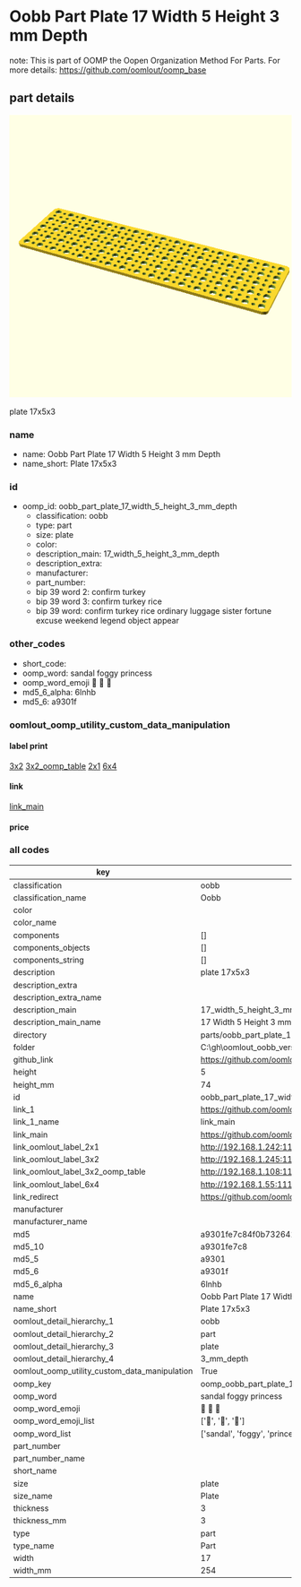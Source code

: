 # Oobb Part Plate 17 Width 5 Height 3 mm Depth  

note: This is part of OOMP the Oopen Organization Method For Parts. For more details: https://github.com/oomlout/oomp_base

##  part details
  

[![](3dpr.png)](3dpr.png)

plate 17x5x3



### name
* name: Oobb Part Plate 17 Width 5 Height 3 mm Depth
* name_short: Plate 17x5x3 
### id
* oomp_id: oobb_part_plate_17_width_5_height_3_mm_depth
  * classification: oobb
  * type: part
  * size: plate
  * color: 
  * description_main: 17_width_5_height_3_mm_depth
  * description_extra: 
  * manufacturer: 
  * part_number: 
  * bip 39 word 2: confirm turkey
  * bip 39 word 3: confirm turkey rice
  * bip 39 word: confirm turkey rice ordinary luggage sister fortune excuse weekend legend object appear

### other_codes
* short_code: 
* oomp_word: sandal foggy princess
* oomp_word_emoji :sandal: :foggy: :princess:
* md5_6_alpha: 6lnhb
* md5_6: a9301f






### oomlout_oomp_utility_custom_data_manipulation
#### label print
[3x2](http://192.168.1.245:1112/?label=oomp%206lnhb)
[3x2_oomp_table](http://192.168.1.108:1112/?label=oomp%206lnhb)
[2x1](http://192.168.1.242:1112/?label=oomp%206lnhb)
[6x4](http://192.168.1.55:1112/?label=oomp%206lnhb)    

#### link

[link_main](https://github.com/oomlout/oomlout_oobb_version_4_generated_parts/tree/main/navigation_oomp/oobb/part/plate/17_width_5_height_3_mm_depth/part)                              

#### price







### all codes 
| key | value |  
| --- | --- |  
| classification | oobb |  
| classification_name | Oobb |  
| color |  |  
| color_name |  |  
| components | [] |  
| components_objects | [] |  
| components_string | [] |  
| description | plate 17x5x3 |  
| description_extra |  |  
| description_extra_name |  |  
| description_main | 17_width_5_height_3_mm_depth |  
| description_main_name | 17 Width 5 Height 3 mm Depth |  
| directory | parts/oobb_part_plate_17_width_5_height_3_mm_depth |  
| folder | C:\gh\oomlout_oobb_version_4_generated_parts\parts\oobb_part_plate_17_width_5_height_3_mm_depth |  
| github_link | https://github.com/oomlout/oomlout_oomp_part_src/tree/main/parts/oobb_part_plate_17_width_5_height_3_mm_depth |  
| height | 5 |  
| height_mm | 74 |  
| id | oobb_part_plate_17_width_5_height_3_mm_depth |  
| link_1 | https://github.com/oomlout/oomlout_oobb_version_4_generated_parts/tree/main/navigation_oomp/oobb/part/plate/17_width_5_height_3_mm_depth/part |  
| link_1_name | link_main |  
| link_main | https://github.com/oomlout/oomlout_oobb_version_4_generated_parts/tree/main/navigation_oomp/oobb/part/plate/17_width_5_height_3_mm_depth/part |  
| link_oomlout_label_2x1 | http://192.168.1.242:1112/?label=oomp%206lnhb |  
| link_oomlout_label_3x2 | http://192.168.1.245:1112/?label=oomp%206lnhb |  
| link_oomlout_label_3x2_oomp_table | http://192.168.1.108:1112/?label=oomp%206lnhb |  
| link_oomlout_label_6x4 | http://192.168.1.55:1112/?label=oomp%206lnhb |  
| link_redirect | https://github.com/oomlout/oomlout_oobb_version_4_generated_parts/tree/main/parts/oobb_plate_17_05_03 |  
| manufacturer |  |  
| manufacturer_name |  |  
| md5 | a9301fe7c84f0b73264269c5727aa977 |  
| md5_10 | a9301fe7c8 |  
| md5_5 | a9301 |  
| md5_6 | a9301f |  
| md5_6_alpha | 6lnhb |  
| name | Oobb Part Plate 17 Width 5 Height 3 mm Depth |  
| name_short | Plate 17x5x3  |  
| oomlout_detail_hierarchy_1 | oobb |  
| oomlout_detail_hierarchy_2 | part |  
| oomlout_detail_hierarchy_3 | plate |  
| oomlout_detail_hierarchy_4 | 3_mm_depth |  
| oomlout_oomp_utility_custom_data_manipulation | True |  
| oomp_key | oomp_oobb_part_plate_17_width_5_height_3_mm_depth |  
| oomp_word | sandal foggy princess |  
| oomp_word_emoji | :sandal: :foggy: :princess: |  
| oomp_word_emoji_list | [':sandal:', ':foggy:', ':princess:'] |  
| oomp_word_list | ['sandal', 'foggy', 'princess'] |  
| part_number |  |  
| part_number_name |  |  
| short_name |  |  
| size | plate |  
| size_name | Plate |  
| thickness | 3 |  
| thickness_mm | 3 |  
| type | part |  
| type_name | Part |  
| width | 17 |  
| width_mm | 254 |  
